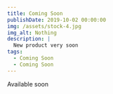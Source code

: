 ```yaml
---
title: Coming Soon
publishDate: 2019-10-02 00:00:00
img: /assets/stock-4.jpg
img_alt: Nothing
description: |
  New product very soon
tags:
  - Coming Soon
  - Coming Soon
---
```


Available soon
